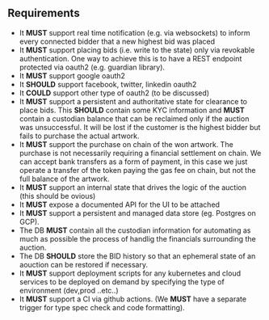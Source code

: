 ## Requirements

- It **MUST** support real time notification (e.g. via websockets) to inform every connected bidder that a new highest bid was placed
- It **MUST** support placing bids (i.e. write to the state) only via revokable authentication. One way to achieve this is to have a REST endpoint protected via oauth2 (e.g. guardian library).
- It **MUST** support google oauth2
- It **SHOULD** support facebook, twitter, linkedin oauth2
- It **COULD** support other type of oauth2 (to be discussed)
- It **MUST** support a persistent and authoritative state for clearance to place bids. This **SHOULD** contain some KYC information and **MUST** contain a custodian balance that can be reclaimed only if the auction was unsuccessful. It will be lost if the customer is the highest bidder but fails to purchase the actual artwork.
- It **MUST** support the purchase on chain of the won artwork. The purchase is not necessarily requiring a financial settlement on chain. We can accept bank transfers as a form of payment, in this case we just operate a transfer of the token paying the gas fee on chain, but not the full balance of the artwork.
- It **MUST** support an internal state that drives the logic of the auction (this should be ovious)
- It **MUST** expose a documented API for the UI to be attached
- It **MUST** support a persistent and managed data store (eg. Postgres on GCP).
- The DB **MUST** contain all the custodian information for automating as much as possible the process of handlig the financials surrounding the auction.
- The DB **SHOULD** store the BID history so that an ephemeral state of an aouction can be restored if necessary.
- It **MUST** support deployment scripts for any kubernetes and cloud services to be deployed on demand by specifying the type of environment (dev,prod ..etc..)
- It **MUST** support a CI via github actions. (We **MUST** have a separate trigger for type spec check and code formatting).
